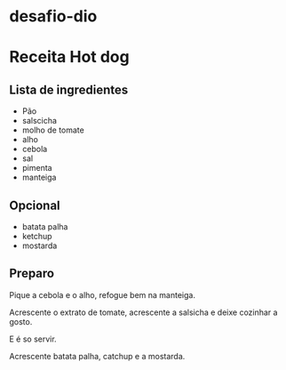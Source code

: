 # desafio-dio

# Receita Hot dog 

## Lista de ingredientes

- Pão 
- salscicha
- molho de tomate
- alho
- cebola
- sal 
- pimenta
- manteiga

## Opcional 

- batata palha
- ketchup
- mostarda

## Preparo 

Pique a cebola e o alho, refogue bem na manteiga.

Acrescente o extrato de tomate, acrescente a  salsicha e deixe cozinhar a gosto.

E é so servir.

Acrescente batata palha, catchup e a mostarda.
